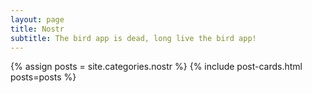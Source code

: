 ```yaml
---
layout: page
title: Nostr
subtitle: The bird app is dead, long live the bird app!
---
```


{% assign posts = site.categories.nostr %}
{% include post-cards.html posts=posts %}
